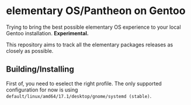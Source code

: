# elementary OS/Pantheon on Gentoo

Trying to bring the best possible elementary OS experience to your local Gentoo installation.
**Experimental.**

This repository aims to track all the elementary packages releases as closely as possible.


## Building/Installing

First of, you need to eselect the right profile. The only supported configuration for now
is using `default/linux/amd64/17.1/desktop/gnome/systemd (stable)`.


